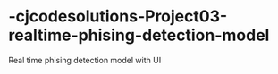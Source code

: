 # -cjcodesolutions-Project03-realtime-phising-detection-model
Real time phising detection model with UI

